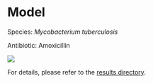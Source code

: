 
# Model

Species: *Mycobacterium tuberculosis*

Antibiotic: Amoxicillin

<a href="./model.pdf"><img src="./model.png" /></a>

For details, please refer to the [results directory](../../../../../results/cart_b/mycobacterium%20tuberculosis/amoxicillin/repeat_2/).

